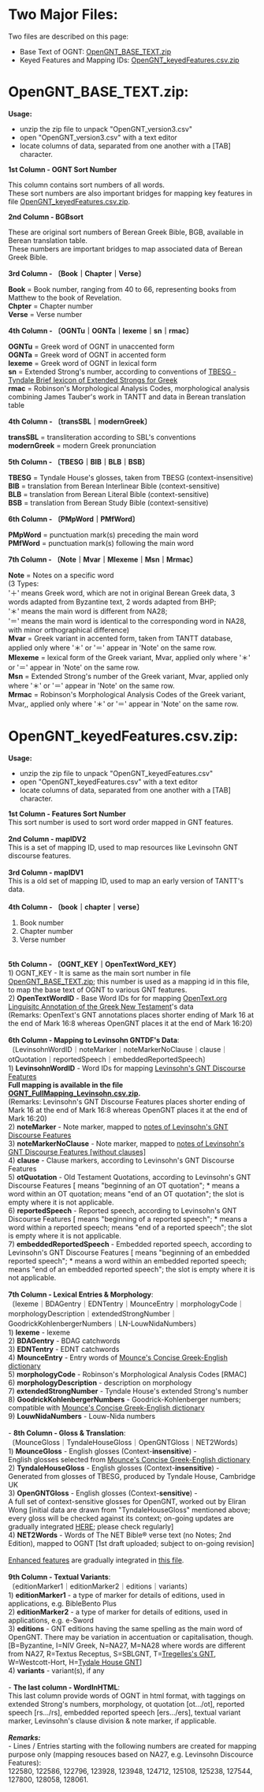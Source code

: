 # Two Major Files:

Two files are described on this page: 
- Base Text of OGNT: <a href='https://github.com/eliranwong/OpenGNT/blob/master/OpenGNT_BASE_TEXT.zip'>OpenGNT_BASE_TEXT.zip</a>
- Keyed Features and Mapping IDs: <a href='https://github.com/eliranwong/OpenGNT/blob/master/OpenGNT_keyedFeatures.csv.zip'>OpenGNT_keyedFeatures.csv.zip</a>

# OpenGNT_BASE_TEXT.zip:

<b>Usage:</b>

- unzip the zip file to unpack "OpenGNT_version3.csv"
- open "OpenGNT_version3.csv" with a text editor
- locate columns of data, separated from one another with a [TAB] character.

<b>1st Column - OGNT Sort Number</b>

This column contains sort numbers of all words.<br>
These sort numbers are also important bridges for mapping key features in file <a href='https://github.com/eliranwong/OpenGNT/blob/master/OpenGNT_keyedFeatures.csv.zip'>OpenGNT_keyedFeatures.csv.zip</a>.

<b>2nd Column - BGBsort</b>

These are original sort numbers of Berean Greek Bible, BGB, available in Berean translation table.<br>
These numbers are important bridges to map associated data of Berean Greek Bible.

<b>3rd Column - 〔Book｜Chapter｜Verse〕</b>

<b>Book</b> = Book number, ranging from 40 to 66, representing books from Matthew to the book of Revelation.<br>
<b>Chpter</b> = Chapter number<br>
<b>Verse</b> = Verse number

<b>4th Column - 〔OGNTu｜OGNTa｜lexeme｜sn｜rmac〕</b>

<b>OGNTu</b> = Greek word of OGNT in unaccented form<br>
<b>OGNTa</b> = Greek word of OGNT in accented form<br>
<b>lexeme</b> = Greek word of OGNT in lexical form<br>
<b>sn</b> = Extended Strong's number, according to conventions of <a href='https://github.com/tyndale/STEPBible-Data/blob/master/TBESG%20-%20Tyndale%20Brief%20lexicon%20of%20Extended%20Strongs%20for%20Greek%20-%20TyndaleHouse.com%20STEPBible.org%20CC%20BY-NC-ND.txt'>TBESG - Tyndale Brief lexicon of Extended Strongs for Greek</a><br>
<b>rmac</b> = Robinson's Morphological Analysis Codes, morphological analysis combining James Tauber's work in TANTT and data in Berean translation table

<b>4th Column - 〔transSBL｜modernGreek〕</b>

<b>transSBL</b> = transliteration according to SBL's conventions<br>
<b>modernGreek</b> = modern Greek pronunciation

<b>5th Column - 〔TBESG｜BIB｜BLB｜BSB〕</b>

<b>TBESG</b> = Tyndale House's glosses, taken from TBESG (context-insensitive)<br>
<b>BIB</b> = translation from Berean Interlinear Bible (context-sensitive)<br>
<b>BLB</b> = translation from Berean Literal Bible (context-sensitive)<br>
<b>BSB</b> = translation from Berean Study Bible (context-sensitive)

<b>6th Column - 〔PMpWord｜PMfWord〕</b>

<b>PMpWord</b> = punctuation mark(s) preceding the main word<br>
<b>PMfWord</b> = punctuation mark(s) following the main word

<b>7th Column - 〔Note｜Mvar｜Mlexeme｜Msn｜Mrmac〕</b>

<b>Note</b> = Notes on a specific word<br>
(3 Types:<br>
'＋' means Greek word, which are not in original Berean Greek data, 3 words adapted from Byzantine text, 2 words adapted from BHP; <br>
'＊' means the main word is different from NA28; <br>
'＝' means the main word is identical to the corresponding word in NA28, with minor orthographical difference)<br>
<b>Mvar</b> = Greek variant in accented form, taken from TANTT database, applied only where '＊' or '＝' appear in 'Note' on the same row.<br>
<b>Mlexeme</b> = lexical form of the Greek variant, Mvar, applied only where '＊' or '＝' appear in 'Note' on the same row.<br>
<b>Msn</b> = Extended Strong's number of the Greek variant, Mvar, applied only where '＊' or '＝' appear in 'Note' on the same row.<br>
<b>Mrmac</b> = Robinson's Morphological Analysis Codes of the Greek variant, Mvar,, applied only where '＊' or '＝' appear in 'Note' on the same row.

# OpenGNT_keyedFeatures.csv.zip:

<b>Usage:</b>

- unzip the zip file to unpack "OpenGNT_keyedFeatures.csv"
- open "OpenGNT_keyedFeatures.csv" with a text editor
- locate columns of data, separated from one another with a [TAB] character.

<b>1st Column - Features Sort Number</b><br>
This sort number is used to sort word order mapped in GNT features.<br>
<br>
<b>2nd Column - mapIDV2</b><br>
This is a set of mapping ID, used to map resources like Levinsohn GNT discourse features.<br>
<br>
<b>3rd Column - mapIDV1</b><br>
This is a old set of mapping ID, used to map an early version of TANTT's data.<br>
<br>
<b>4th Column - 〔book｜chapter｜verse〕</b><br>
1) Book number<br>
2) Chapter number<br>
3) Verse number<br>
<br>
<b>5th Column - 〔OGNT_KEY｜OpenTextWord_KEY〕</b><br>
1) OGNT_KEY - It is same as the main sort number in file <a href='https://github.com/eliranwong/OpenGNT/blob/master/OpenGNT_BASE_TEXT.zip'>OpenGNT_BASE_TEXT.zip</a>; this number is used as a mapping id in this file, to map the base text of OGNT to various GNT features.<br>
2) <b>OpenTextWordID</b> - Base Word IDs for for mapping <a href='https://github.com/OpenText-org/GNT_annotation_v1.0' target='_blank'>OpenText.org Linguisitc Annotation of the Greek New Testament</a>'s data<br> (Remarks: OpenText's GNT annotations places shorter ending of Mark 16 at the end of Mark 16:8 whereas OpenGNT places it at the end of Mark 16:20)<br><br>
<b>6th Column - Mapping to Levinsohn GNTDF's Data</b>: <br>
〔LevinsohnWordID｜noteMarker｜noteMarkerNoClause｜clause｜otQuotation｜reportedSpeech｜embeddedReportedSpeech〕<br>
1) <b>LevinsohnWordID</b> - Word IDs for mapping <a href='https://github.com/biblicalhumanities/levinsohn' target='_blank'>Levinsohn's GNT Discourse Features</a><br> <b>Full mapping is available in the file <a href='https://github.com/eliranwong/OpenGNT/blob/master/mapping_LevinsohnGNTDF/OGNT_FullMapping_Levinsohn.csv.zip'>OGNT_FullMapping_Levinsohn.csv.zip</a>.</b><br> (Remarks: Levinsohn's GNT Discourse Features places shorter ending of Mark 16 at the end of Mark 16:8 whereas OpenGNT places it at the end of Mark 16:20)<br>
2) <b>noteMarker</b> - Note marker, mapped to <a href='https://github.com/eliranwong/OpenGNT/blob/master/mapping_LevinsohnGNTDF/Levinsohn_notes.csv'>notes of Levinsohn's GNT Discourse Features</a><br>
3) <b>noteMarkerNoClause</b> - Note marker, mapped to <a href='https://github.com/eliranwong/OpenGNT/blob/master/mapping_LevinsohnGNTDF/Levinsohn_notes_withoutClauses.csv'>notes of Levinsohn's GNT Discourse Features [without clauses]</a><br>
4) <b>clause</b> - Clause markers, according to Levinsohn's GNT Discourse Features<br>
5) <b>otQuotation</b> - Old Testament Quotations, according to Levinsohn's GNT Discourse Features [<ot> means "beginning of an OT quotation"; * means a word within an OT quotation; </ot> means "end of an OT quotation"; the slot is empty where it is not applicable.<br>
6) <b>reportedSpeech</b> - Reported speech, according to Levinsohn's GNT Discourse Features [<rs> means "beginning of a reported speech"; * means a word within a reported speech; </rs> means "end of a reported speech"; the slot is empty where it is not applicable.<br>
7) <b>embeddedReportedSpeech</b> - Embedded reported speech, according to Levinsohn's GNT Discourse Features [<ers> means "beginning of an embedded reported speech"; * means a word within an embedded reported speech; </ers> means "end of an embedded reported speech"; the slot is empty where it is not applicable.<br>
<br>
<b>7th Column - Lexical Entries & Morphology</b>: <br>
〔lexeme｜BDAGentry｜EDNTentry｜MounceEntry｜morphologyCode｜morphologyDescription｜extendedStrongNumber｜GoodrickKohlenbergerNumbers｜LN-LouwNidaNumbers〕<br>
1) <b>lexeme</b> - lexeme<br>
2) <b>BDAGentry</b> - BDAG catchwords<br>
3) <b>EDNTentry</b> - EDNT catchwords<br>
4) <b>MounceEntry</b> - Entry words of <a href='https://github.com/billmounce/dictionary'>Mounce's Concise Greek-English dictionary</a><br>
5) <b>morphologyCode</b> - Robinson's Morphological Analysis Codes [RMAC]<br>
6) <b>morphologyDescription</b> - description on morphology<br>
7) <b>extendedStrongNumber</b> - Tyndale House's extended Strong's number<br>
8) <b>GoodrickKohlenbergerNumbers</b> - Goodrick-Kohlenberger numbers; compatible with <a href='https://github.com/billmounce/dictionary'>Mounce's Concise Greek-English dictionary</a><br>
9) <b>LouwNidaNumbers</b> - Louw-Nida numbers<br><br>
- <b>8th Column - Gloss & Translation</b>: <br>
〔MounceGloss｜TyndaleHouseGloss｜OpenGNTGloss｜NET2Words〕<br>
1) <b>MounceGloss</b> - English glosses (Context-<b>insensitive</b>) -<br>
English glosses selected from <a href='https://github.com/billmounce/dictionary'>Mounce's Concise Greek-English dictionary</a><br>
2) <b>TyndaleHouseGloss</b> - English glosses (Context-<b>insensitive</b>) -<br>
Generated from glosses of TBESG, produced by Tyndale House, Cambridge UK<br>
3) <b>OpenGNTGloss</b> - English glosses (Context-<b>sensitive</b>) -<br>
A full set of context-sensitive glosses for OpenGNT, worked out by Eliran Wong [initial data are drawn from "TyndaleHouseGloss" mentioned above; every gloss will be checked against its context; on-going updates are gradually integrated <a href='https://github.com/eliranwong/OpenGNT/blob/master/OpenGNT.csv.zip'>HERE</a>; please check regularly]<br>
4) <b>NET2Words</b> - Words of The NET Bible® verse text (no Notes; 2nd Edition), mapped to OGNT [1st draft uploaded; subject to on-going revision]<br><br>
<a href='https://github.com/eliranwong/OpenGNT/blob/master/README.md#enhancement--forthcoming-additions'>Enhanced features</a> are gradually integrated in <a href='https://github.com/eliranwong/OpenGNT/blob/master/OpenGNT.csv.zip'>this file</a>.
<br><br>
<b>9th Column - Textual Variants</b>: <br>
〔editionMarker1｜editionMarker2｜editions｜variants〕<br>
1) <b>editionMarker1</b> - a type of marker for details of editions, used in applications, e.g. BibleBento Plus<br>
2) <b>editionMarker2</b> - a type of marker for details of editions, used in applications, e.g. e-Sword<br>
3) <b>editions</b> - GNT editions having the same spelling as the main word of OpenGNT.  There may be variation in accentuation or capitalisation, though.  [B=Byzantine, I=NIV Greek, N=NA27, M=NA28 where words are different from NA27, R=Textus Receptus, S=SBLGNT, T=<a href='http://www.tyndalehouse.com/tregelles/' target='_blank'>Tregelles's GNT</a>, W=Westcott-Hort, H=<a href='https://www.thegreeknewtestament.com' target='_blank'>Tydale House GNT</a>]<br>
4) <b>variants</b> - variant(s), if any<br><br>
- <b>The last column - WordInHTML</b>: <br>
This last column provide words of OGNT in html format, with taggings on extended Strong's numbers, morphology, ot quotation [ot.../ot], reported speech [rs.../rs], embedded reported speech [ers.../ers], textual variant marker, Levinsohn's clause division & note marker, if applicable.<br><br>
<b><i>Remarks:</i></b><br>
- Lines / Entries starting with the following numbers are created for mapping purpose only (mapping resouces based on NA27, e.g. Levinsohn Discource Features):<br>
122580, 122586, 122796, 123928, 123948, 124712, 125108, 125238, 127544, 127800, 128058, 128061.
